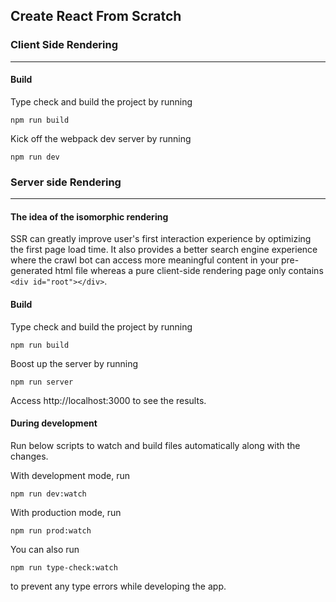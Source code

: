 ## Create React From Scratch

### Client Side Rendering

---

#### Build

Type check and build the project by running

```
npm run build
```

Kick off the webpack dev server by running

```
npm run dev
```

### Server side Rendering

---

#### The idea of the isomorphic rendering

SSR can greatly improve user's first interaction experience by optimizing the first page load time. It also provides a better search engine experience where the crawl bot can access more meaningful content in your pre-generated html file whereas a pure client-side rendering page only contains `<div id="root"></div>`.

#### Build

Type check and build the project by running

```
npm run build
```

Boost up the server by running

```
npm run server
```

Access http://localhost:3000 to see the results.

#### During development

Run below scripts to watch and build files automatically along with the changes.

With development mode, run

```
npm run dev:watch
```

With production mode, run

```
npm run prod:watch
```

You can also run

```
npm run type-check:watch
```

to prevent any type errors while developing the app.
